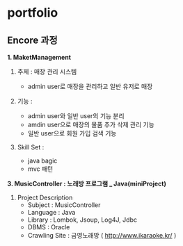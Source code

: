 portfolio
==============
## Encore 과정
**1. MaketManagement**
   1) 주제 : 매장 관리 시스템
      - admin user로 매장을 관리하고 일반 유저로 매장 
   2) 기능 : 
      - admin user와 일반 user의 기능 분리
      - amdin user으로 매장의 물품 추가 삭제 관리 기능
      - 일반 user으로 회원 가입 검색 기능
    
   3) Skill Set :
      - java bagic
      - mvc 패턴

**3. MusicController : 노래방 프로그램 _ Java(miniProject)**    
   1) Project Description      
      - Subject : MusicController  
      - Language : Java  
      - Library : Lombok, Jsoup, Log4J, Jdbc  
      - DBMS : Oracle  
      - Crawling Site : 금영노래방 ( http://www.ikaraoke.kr/ )  
